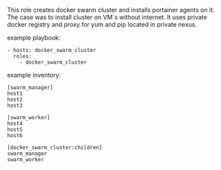 This role creates docker swarm cluster and installs portainer agents on it.  
The case was to install cluster on VM`s without internet.
It uses private docker registry and proxy for yum and pip located in private nexus.


example playbook:
~~~~
- hosts: docker_swarm_cluster
  roles:
    - docker_swarm_cluster
~~~~

example inventory:
~~~~
[swarm_manager]
host1
host2
host3

[swarm_worker]
host4
host5
host6

[docker_swarm_cluster:children]
swarm_manager
swarm_worker

~~~~
